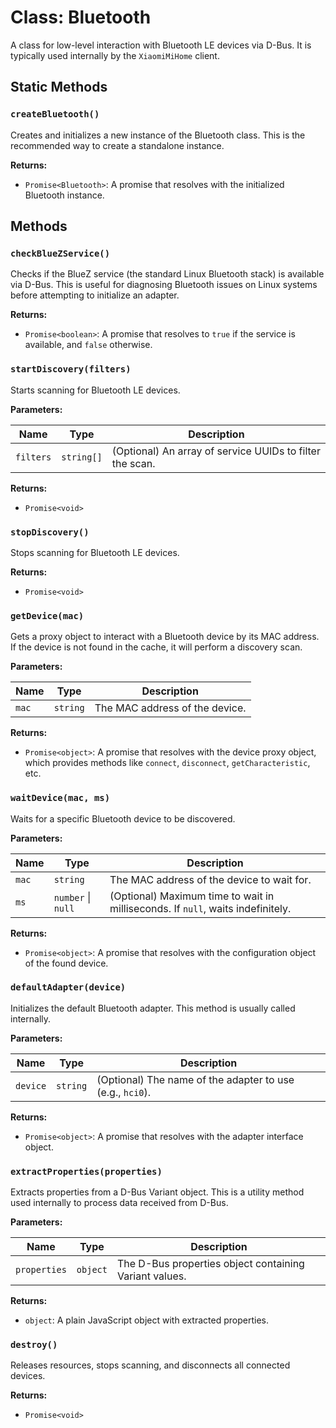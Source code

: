 # Class: Bluetooth

A class for low-level interaction with Bluetooth LE devices via D-Bus. It is
typically used internally by the `XiaomiMiHome` client.

## Static Methods

### `createBluetooth()`

Creates and initializes a new instance of the Bluetooth class. This is the
recommended way to create a standalone instance.

**Returns:**

- `Promise<Bluetooth>`: A promise that resolves with the initialized
  Bluetooth instance.

## Methods

### `checkBlueZService()`

Checks if the BlueZ service (the standard Linux Bluetooth stack) is
available via D-Bus. This is useful for diagnosing Bluetooth issues on Linux
systems before attempting to initialize an adapter.

**Returns:**

- `Promise<boolean>`: A promise that resolves to `true` if the service is
  available, and `false` otherwise.

### `startDiscovery(filters)`

Starts scanning for Bluetooth LE devices.

**Parameters:**

| Name      | Type       | Description                                              |
| --------- | ---------- | -------------------------------------------------------- |
| `filters` | `string[]` | (Optional) An array of service UUIDs to filter the scan. |

**Returns:**

- `Promise<void>`

### `stopDiscovery()`

Stops scanning for Bluetooth LE devices.

**Returns:**

- `Promise<void>`

### `getDevice(mac)`

Gets a proxy object to interact with a Bluetooth device by its MAC address.
If the device is not found in the cache, it will perform a discovery scan.

**Parameters:**

| Name  | Type     | Description                     |
| ----- | -------- | ------------------------------- |
| `mac` | `string` | The MAC address of the device.  |

**Returns:**

- `Promise<object>`: A promise that resolves with the device proxy object,
  which provides methods like `connect`, `disconnect`, `getCharacteristic`, etc.

### `waitDevice(mac, ms)`

Waits for a specific Bluetooth device to be discovered.

**Parameters:**

| Name  | Type           | Description                                                        |
| ----- | -------------- | ------------------------------------------------------------------ |
| `mac` | `string`       | The MAC address of the device to wait for.                         |
| `ms`  | `number` \| `null` | (Optional) Maximum time to wait in milliseconds. If `null`, waits indefinitely. |

**Returns:**

- `Promise<object>`: A promise that resolves with the configuration object of
  the found device.

### `defaultAdapter(device)`

Initializes the default Bluetooth adapter. This method is usually called
internally.

**Parameters:**

| Name     | Type     | Description                                               |
| -------- | -------- | --------------------------------------------------------- |
| `device` | `string` | (Optional) The name of the adapter to use (e.g., `hci0`). |

**Returns:**

- `Promise<object>`: A promise that resolves with the adapter interface object.

### `extractProperties(properties)`

Extracts properties from a D-Bus Variant object. This is a utility method
used internally to process data received from D-Bus.

**Parameters:**

| Name         | Type     | Description                                           |
| ------------ | -------- | ----------------------------------------------------- |
| `properties` | `object` | The D-Bus properties object containing Variant values. |

**Returns:**

- `object`: A plain JavaScript object with extracted properties.

### `destroy()`

Releases resources, stops scanning, and disconnects all connected devices.

**Returns:**

- `Promise<void>`
